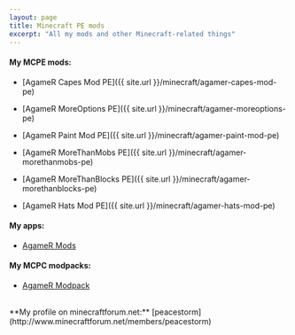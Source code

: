 ```yaml
---
layout: page
title: Minecraft PE mods
excerpt: "All my mods and other Minecraft-related things"
---
```


#### My MCPE mods:

* [AgameR Capes Mod PE]({{ site.url }}/minecraft/agamer-capes-mod-pe)

* [AgameR MoreOptions PE]({{ site.url }}/minecraft/agamer-moreoptions-pe)

* [AgameR Paint Mod PE]({{ site.url }}/minecraft/agamer-paint-mod-pe)

* [AgameR MoreThanMobs PE]({{ site.url }}/minecraft/agamer-morethanmobs-pe)

* [AgameR MoreThanBlocks PE]({{ site.url }}/minecraft/agamer-morethanblocks-pe)

* [AgameR Hats Mod PE]({{ site.url }}/minecraft/agamer-hats-mod-pe)

#### My apps:

* [AgameR Mods](http://m.peacestorm.store.aptoide.com/app/market/com.agamer.mods/1/9761286/AgameR+Mods)

#### My MCPC modpacks:

* [AgameR Modpack](http://www.technicpack.net/modpack/agamer-modpack.417333)

<br>
**My profile on minecraftforum.net:** [peacestorm](http://www.minecraftforum.net/members/peacestorm)
